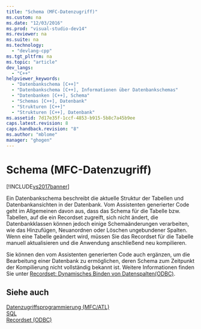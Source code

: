 ```yaml
---
title: "Schema (MFC-Datenzugriff)"
ms.custom: na
ms.date: "12/03/2016"
ms.prod: "visual-studio-dev14"
ms.reviewer: na
ms.suite: na
ms.technology: 
  - "devlang-cpp"
ms.tgt_pltfrm: na
ms.topic: "article"
dev_langs: 
  - "C++"
helpviewer_keywords: 
  - "Datenbankschema [C++]"
  - "Datenbankschema [C++], Informationen über Datenbankschemas"
  - "Datenbanken [C++], Schema"
  - "Schemas [C++], Datenbank"
  - "Strukturen [C++]"
  - "Strukturen [C++], Datenbank"
ms.assetid: 7d17e35f-1ccf-4853-b915-5b8c7a45b9ee
caps.latest.revision: 8
caps.handback.revision: "8"
ms.author: "mblome"
manager: "ghogen"
---
```

# Schema (MFC-Datenzugriff)
[!INCLUDE[vs2017banner](../assembler/inline/includes/vs2017banner.md)]

Ein Datenbankschema beschreibt die aktuelle Struktur der Tabellen und Datenbankansichten in der Datenbank.  Vom Assistenten generierter Code geht im Allgemeinen davon aus, dass das Schema für die Tabelle bzw. Tabellen, auf die ein Recordset zugreift, sich nicht ändert, die Datenbankklassen können jedoch einige Schemaänderungen verarbeiten, wie das Hinzufügen, Neuanordnen oder Löschen ungebundener Spalten.  Wenn eine Tabelle geändert wird, müssen Sie das Recordset für die Tabelle manuell aktualisieren und die Anwendung anschließend neu kompilieren.  
  
 Sie können den vom Assistenten generierten Code auch ergänzen, um die Bearbeitung einer Datenbank zu ermöglichen, deren Schema zum Zeitpunkt der Kompilierung nicht vollständig bekannt ist.  Weitere Informationen finden Sie unter [Recordset: Dynamisches Binden von Datenspalten\(ODBC\)](../data/odbc/recordset-dynamically-binding-data-columns-odbc.md).  
  
## Siehe auch  
 [Datenzugriffsprogrammierung \(MFC\/ATL\)](../data/data-access-programming-mfc-atl.md)   
 [SQL](../data/odbc/sql.md)   
 [Recordset \(ODBC\)](../data/odbc/recordset-odbc.md)
